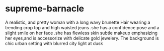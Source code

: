 # supreme-barnacle
A realistic, and pretty woman with a long wavy brunette Hair wearing a trending crop top and high waisted jeans .she has a confidence pose and a slight smile on her face .she has flewless skin subtle makeup emphasizing her eyes,and is accessorize with delicate gold jewelery. The background is chic urban setting with blurred city light at dusk 
